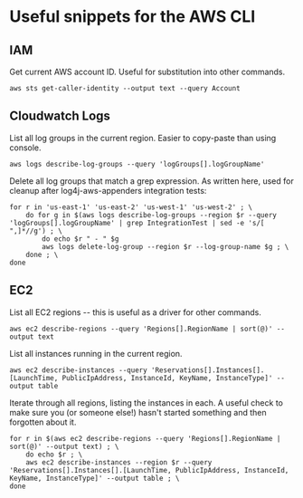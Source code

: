 # Useful snippets for the AWS CLI


## IAM

Get current AWS account ID. Useful for substitution into other commands.

```
aws sts get-caller-identity --output text --query Account
```


## Cloudwatch Logs

List all log groups in the current region. Easier to copy-paste than using console.

```
aws logs describe-log-groups --query 'logGroups[].logGroupName'
```


Delete all log groups that match a grep expression. As written here, used for cleanup after
log4j-aws-appenders integration tests:

```
for r in 'us-east-1' 'us-east-2' 'us-west-1' 'us-west-2' ; \
    do for g in $(aws logs describe-log-groups --region $r --query 'logGroups[].logGroupName' | grep IntegrationTest | sed -e 's/[ ",]*//g') ; \
        do echo $r " - " $g
        aws logs delete-log-group --region $r --log-group-name $g ; \
    done ; \
done
```


## EC2

List all EC2 regions -- this is useful as a driver for other commands.

```
aws ec2 describe-regions --query 'Regions[].RegionName | sort(@)' --output text
```

List all instances running in the current region.

```
aws ec2 describe-instances --query 'Reservations[].Instances[].[LaunchTime, PublicIpAddress, InstanceId, KeyName, InstanceType]' --output table
```

Iterate through all regions, listing the instances in each. A useful check to make sure
you (or someone else!) hasn't started something and then forgotten about it.

```
for r in $(aws ec2 describe-regions --query 'Regions[].RegionName | sort(@)' --output text) ; \
    do echo $r ; \
    aws ec2 describe-instances --region $r --query 'Reservations[].Instances[].[LaunchTime, PublicIpAddress, InstanceId, KeyName, InstanceType]' --output table ; \
done
```
